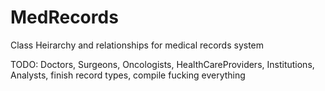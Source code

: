 # MedRecords
Class Heirarchy and relationships for medical records system


TODO: Doctors, Surgeons, Oncologists, HealthCareProviders, Institutions, Analysts, finish record types, compile fucking everything
